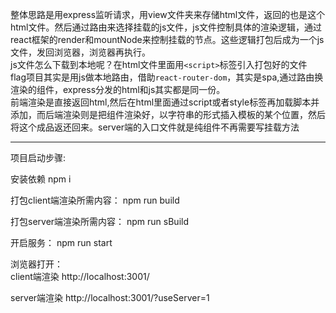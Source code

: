 整体思路是用express监听请求，用view文件夹来存储html文件，返回的也是这个html文件。然后通过路由来选择挂载的js文件，js文件控制具体的渲染逻辑，通过react框架的render和mountNode来控制挂载的节点。这些逻辑打包后成为一个js文件，发回浏览器，浏览器再执行。  
js文件怎么下载到本地呢？在html文件里面用`<script>`标签引入打包好的文件  
flag项目其实是用js做本地路由，借助`react-router-dom`，其实是spa,通过路由换渲染的组件，express分发的html和js其实都是同一份。  
前端渲染是直接返回html,然后在html里面通过script或者style标签再加载脚本并添加，而后端渲染则是把组件渲染好，以字符串的形式插入模板的某个位置，然后将这个成品返还回来。server端的入口文件就是纯组件不再需要写挂载方法  
***
项目启动步骤:

安装依赖
npm i

打包client端渲染所需内容：
npm run build

打包server端渲染所需内容：
npm run sBuild

开启服务：
npm run start

浏览器打开：  
client端渲染
http://localhost:3001/

server端渲染
http://localhost:3001/?useServer=1